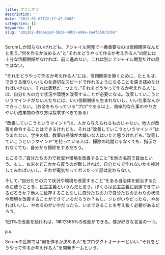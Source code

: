 ```yaml
---
title: すこしずつ
description: ''
date: '2012-02-03T22:17:47.000Z'
categories: []
keywords: []
slug: "201202-d9dee1ad-bb29-48bd-a99e-0a4f358c5bb6"
---
```

Scrumしか知らないけれども、アジャイル開発で一番重要なのは信頼関係なんだと思う。”何を作るか決める人”と”それをどうやって作るか考え作る人”の間には十分な信頼関係がなければ、前に進めない。これは別にアジャイル開発だけの話ではない。

“それをどうやって作るか考え作る人”には、信頼関係を築くために、たとえば、できうる限りいいものを適切なスピードで作れるようになることを突き詰めなければいけない。それは義務だ。つまり、”それをどうやって作るか考え作る人”には、自分たちの力で状況や環境を改善することが必要になる。改善していこうというマインドがない人たちには、いい信頼関係も生まれないし、いい仕事なんかできっこない。（お金をもらっている”プロ”である以上、効率的な仕事のやり方やいい成果物の作り方は探求すべきである）

“改善していこうというマインド”は、人から与えられるものじゃない。他人が改善を命令することはできるけれども、それは”改善していこうというマインド”はうまれない。学生の頃、教室の掃除が大嫌いな人はいたと思うけれども、”改善していこうというマインド”を持っている人は、掃除の時間じゃなくても、指示されなくても、自分から掃除をするだろう。

ところで、”自分たちの力で状況や環境を改善すること”を別の名前で自治という。もし、お米をどこかから買うのが難しければ、自分たちで作れないかを検討してみればいいし、それが電気だってガスだって話は変わらない。

そして、”自分たちの力で状況や環境を改善すること”をある自治体を統治するために使うことを、民主主義というんだと思う。ぼくらは民主主義に到達できているだろうか？他人に依存することなしに自分たちの力で自分たちのまわりの状況や環境を改善することができているだろうか？もし、ソレがいやだったら、やめればいいし、やめるのがいやだったら、いまできることを考え抜く必要があるだろう。

1日1%の改善を続ければ、1年で365%の改善ができる。僕が好きな言葉の一つ。

p.s.

Scrumの世界では”何を作るか決める人”をプロダクトオーナーといい、”それをどうやって作るか考え作る人”を開発チームという。